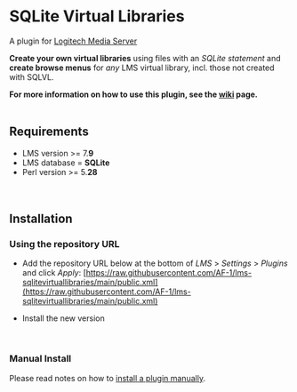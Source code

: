 SQLite Virtual Libraries
====

A plugin for [Logitech Media Server](https://github.com/Logitech/slimserver)<br>

**Create your own virtual libraries** using files with an *SQLite statement* and **create browse menus** for *any* LMS virtual library, incl. those not created with SQLVL.
<br>

**For more information on how to use this plugin, see the [wiki](https://github.com/AF-1/lms-sqlitevirtuallibraries/wiki) page.**
<br><br>

## Requirements

- LMS version >= 7.**9**
- LMS database = **SQLite**
- Perl version >= 5.**28**
<br><br><br>

## Installation

### Using the repository URL

- Add the repository URL below at the bottom of *LMS* > *Settings* > *Plugins* and click *Apply*:
[https://raw.githubusercontent.com/AF-1/lms-sqlitevirtuallibraries/main/public.xml](https://raw.githubusercontent.com/AF-1/lms-sqlitevirtuallibraries/main/public.xml)

- Install the new version

<br>

### Manual Install
Please read notes on how to [install a plugin manually](https://github.com/AF-1/sobras/wiki/Manual-installation-of-LMS-plugins).

<br><br>